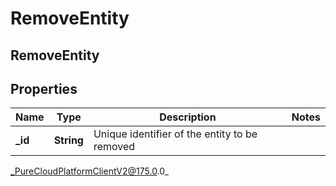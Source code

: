 # RemoveEntity

## RemoveEntity

## Properties

|Name | Type | Description | Notes|
|------------ | ------------- | ------------- | -------------|
| **_id** | **String** | Unique identifier of the entity to be removed | |



_PureCloudPlatformClientV2@175.0.0_
